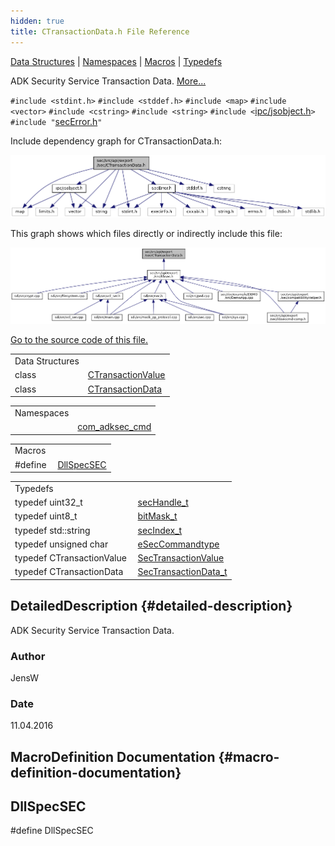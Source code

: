 ```yaml
---
hidden: true
title: CTransactionData.h File Reference
---
```


[Data Structures](#nested-classes) \| [Namespaces](#namespaces) \| [Macros](#define-members) \| [Typedefs](#typedef-members)

ADK Security Service Transaction Data. [More\...](#details)

`#include <stdint.h>`
`#include <stddef.h>`
`#include <map>`
`#include <vector>`
`#include <cstring>`
`#include <string>`
`#include <`<a href="ipc_2src_2ipc_2jsobject_8h_source.md">ipc/jsobject.h</a>`>`
`#include "`<a href="sec_error_8h_source.md">secError.h</a>`"`

Include dependency graph for CTransactionData.h:

![](_c_transaction_data_8h__incl.png)

This graph shows which files directly or indirectly include this file:

![](_c_transaction_data_8h__dep__incl.png)

<a href="_c_transaction_data_8h_source.md">Go to the source code of this file.</a>

|  |  |
|----|----|
| Data Structures |  |
| class   | <a href="classcom__adksec__cmd_1_1_c_transaction_value.md">CTransactionValue</a> |
| class   | <a href="classcom__adksec__cmd_1_1_c_transaction_data.md">CTransactionData</a> |

|  |  |
|----|----|
| Namespaces |  |
|   | <a href="namespacecom__adksec__cmd.md">com_adksec_cmd</a> |

|          |                                                  |
|----------|--------------------------------------------------|
| Macros   |                                                  |
| #define  | [DllSpecSEC](#abcde1739ffe76c2296e21ce0b20f0ad3) |

|  |  |
|----|----|
| Typedefs |  |
| typedef uint32_t  | <a href="namespacecom__adksec__cmd.md#acc01edab4b0f73c92142d9d43dc7a7f7">secHandle_t</a> |
| typedef uint8_t  | <a href="namespacecom__adksec__cmd.md#af79ae13c5f9ec8424f44764288144041">bitMask_t</a> |
| typedef std::string  | <a href="namespacecom__adksec__cmd.md#ad15b3c697f22fd80a8a42e5547c5b8e4">secIndex_t</a> |
| typedef unsigned char  | <a href="namespacecom__adksec__cmd.md#a74b8a37bc3557f7d5fc9a2d70737ab33">eSecCommandtype</a> |
| typedef CTransactionValue  | <a href="namespacecom__adksec__cmd.md#abddf3fd58f8658a7475911ed80e0fe20">SecTransactionValue</a> |
| typedef CTransactionData  | <a href="namespacecom__adksec__cmd.md#a8963c1dd7c626a621a8033209294fcbd">SecTransactionData_t</a> |

## DetailedDescription {#detailed-description}

ADK Security Service Transaction Data.

### Author

JensW

### Date

11.04.2016

## MacroDefinition Documentation {#macro-definition-documentation}

## DllSpecSEC <a href="#abcde1739ffe76c2296e21ce0b20f0ad3" id="abcde1739ffe76c2296e21ce0b20f0ad3"></a>

<p>#define DllSpecSEC</p>
